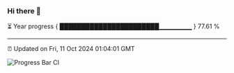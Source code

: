 ### Hi there 👋

⏳ Year progress { ███████████████████████▁▁▁▁▁▁▁ } 77.61 %

---

⏰ Updated on Fri, 11 Oct 2024 01:04:01 GMT

![Progress Bar CI](https://github.com/liununu/liununu/workflows/Progress%20Bar%20CI/badge.svg)
